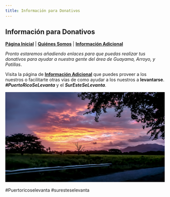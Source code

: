 ```yaml
---
title: Información para Donativos 
---  
```


## Información para Donativos 

[**Página Inicial**](https://friveramariani.github.io/suresteselevanta) | [**Quiénes Somos**](https://friveramariani.github.io/suresteselevanta/about) | [**Información Adicional**](https://friveramariani.github.io/suresteselevanta/info)

*Pronto estaremos añadiendo enlaces para que puedas realizar tus donativos para ayudar a nuestra gente del área de Guayama, Arroyo, y Patillas*.

Visita la página de [**Información Adicional**](https://friveramariani.github.io/suresteselevanta/info) que puedes proveer a los nuestros o facilitarte otras vías de como ayudar a los nuestros a **levantarse**. ***#PuertoRicoSeLevanta*** y el ***SurEsteSeLevanta***.

<img src="images/PSX_20170809_214828.jpg" alt="hi" class="inline"/>

#Puertoricoselevanta
#suresteselevanta
